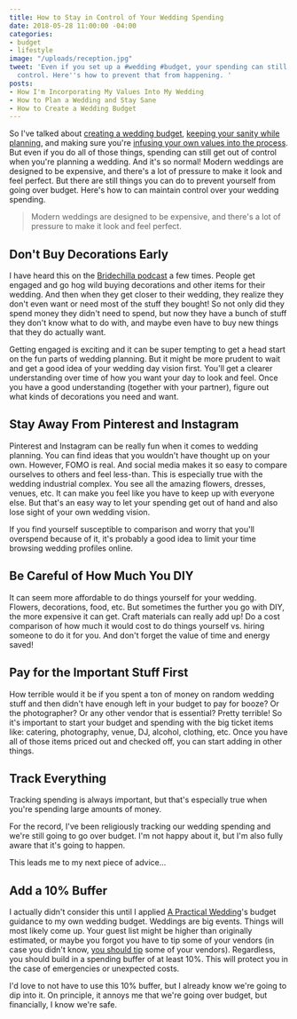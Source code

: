 ```yaml
---
title: How to Stay in Control of Your Wedding Spending
date: 2018-05-28 11:00:00 -04:00
categories:
- budget
- lifestyle
image: "/uploads/reception.jpg"
tweet: 'Even if you set up a #wedding #budget, your spending can still get out of
  control. Here''s how to prevent that from happening. '
posts:
- How I'm Incorporating My Values Into My Wedding
- How to Plan a Wedding and Stay Sane
- How to Create a Wedding Budget
---
```


So I've talked about [creating a wedding budget](https://www.maggiegermano.com/blog/how-to-create-a-wedding-budget/), [keeping your sanity while planning](https://www.maggiegermano.com/blog/how-to-plan-a-wedding-and-stay-sane/), and making sure you're [infusing your own values into the process](https://www.maggiegermano.com/blog/how-im-incorporating-values-into-my-wedding/). But even if you do all of those things, spending can still get out of control when you're planning a wedding. And it's so normal! Modern weddings are designed to be expensive, and there's a lot of pressure to make it look and feel perfect. But there are still things you can do to prevent yourself from going over budget. Here's how to can maintain control over your wedding spending.

> Modern weddings are designed to be expensive, and there's a lot of pressure to make it look and feel perfect.

## Don't Buy Decorations Early

I have heard this on the [Bridechilla podcast](http://bridechilla.libsyn.com/) a few times. People get engaged and go hog wild buying decorations and other items for their wedding. And then when they get closer to their wedding, they realize they don't even want or need most of the stuff they bought! So not only did they spend money they didn't need to spend, but now they have a bunch of stuff they don't know what to do with, and maybe even have to buy new things that they do actually want.

Getting engaged is exciting and it can be super tempting to get a head start on the fun parts of wedding planning. But it might be more prudent to wait and get a good idea of your wedding day vision first. You'll get a clearer understanding over time of how you want your day to look and feel. Once you have a good understanding (together with your partner), figure out what kinds of decorations you need and want.

## Stay Away From Pinterest and Instagram

Pinterest and Instagram can be really fun when it comes to wedding planning. You can find ideas that you wouldn't have thought up on your own. However, FOMO is real. And social media makes it so easy to compare ourselves to others and feel less-than. This is especially true with the wedding industrial complex. You see all the amazing flowers, dresses, venues, etc. It can make you feel like you have to keep up with everyone else. But that's an easy way to let your spending get out of hand and also lose sight of your own wedding vision. 

If you find yourself susceptible to comparison and worry that you'll overspend because of it, it's probably a good idea to limit your time browsing wedding profiles online.

## Be Careful of How Much You DIY

It can seem more affordable to do things yourself for your wedding. Flowers, decorations, food, etc. But sometimes the further you go with DIY, the more expensive it can get. Craft materials can really add up! Do a cost comparison of how much it would cost to do things yourself vs. hiring someone to do it for you. And don't forget the value of time and energy saved!

## Pay for the Important Stuff First

How terrible would it be if you spent a ton of money on random wedding stuff and then didn't have enough left in your budget to pay for booze? Or the photographer? Or any other vendor that is essential? Pretty terrible! So it's important to start your budget and spending with the big ticket items like: catering, photography, venue, DJ, alcohol, clothing, etc. Once you have all of those items priced out and checked off, you can start adding in other things.

## Track Everything

Tracking spending is always important, but that's especially true when you're spending large amounts of money.

For the record, I've been religiously tracking our wedding spending and we're still going to go over budget. I'm not happy about it, but I'm also fully aware that it's going to happen.

This leads me to my next piece of advice...

## Add a 10% Buffer

I actually didn't consider this until I applied [A Practical Wedding](http://www.apracticalwedding.com)'s budget guidance to my own wedding budget. Weddings are big events. Things will most likely come up. Your guest list might be higher than originally estimated, or maybe you forgot you have to tip some of your vendors (in case you didn't know, [you should tip](https://apracticalwedding.com/wedding-vendor-tips-cheat-sheet/) some of your vendors). Regardless, you should build in a spending buffer of at least 10%. This will protect you in the case of emergencies or unexpected costs.

I'd love to not have to use this 10% buffer, but I already know we're going to dip into it. On principle, it annoys me that we're going over budget, but financially, I know we're safe. 